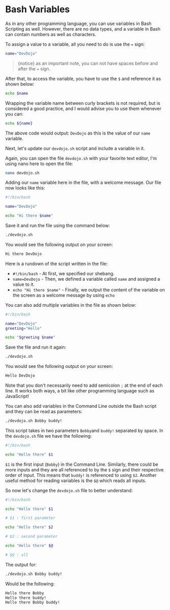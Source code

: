 # Bash Variables

As in any other programming language, you can use variables in Bash Scripting as well. However, there are no data types, and a variable in Bash can contain numbers as well as characters.

To assign a value to a variable, all you need to do is use the `=` sign:

```bash
name="DevDojo"
```

>{notice} as an important note, you can not have spaces before and after the `=` sign.

After that, to access the variable, you have to use the `$` and reference it as shown below:

```bash
echo $name
```

Wrapping the variable name between curly brackets is not required, but is considered a good practice, and I would advise you to use them whenever you can:

```bash
echo ${name}
```

The above code would output: `DevDojo` as this is the value of our `name` variable.

Next, let's update our `devdojo.sh` script and include a variable in it.

Again, you can open the file `devdojo.sh` with your favorite text editor, I'm using nano here to open the file:

```bash
nano devdojo.sh
```

Adding our `name` variable here in the file, with a welcome message. Our file now looks like this:

```bash
#!/bin/bash

name="DevDojo"

echo "Hi there $name"
```

Save it and run the file using the command below:

```bash
./devdojo.sh
```

You would see the following output on your screen:

```bash
Hi there DevDojo
```

Here is a rundown of the script written in the file:

* `#!/bin/bash` - At first, we specified our shebang.
* `name=DevDojo` - Then, we defined a variable called `name` and assigned a value to it.
* `echo "Hi there $name"` - Finally, we output the content of the variable on the screen as a welcome message by using `echo`

You can also add multiple variables in the file as shown below:

```bash
#!/bin/bash

name="DevDojo"
greeting="Hello"

echo "$greeting $name"
```

Save the file and run it again:

```bash
./devdojo.sh
```

You would see the following output on your screen:

```bash
Hello DevDojo
```
Note that you don't necessarily need to add semicolon `;` at the end of each line. It works both ways, a bit like other programming language such as JavaScript!


You can also add variables in the Command Line outside the Bash script and they can be read as parameters:

```bash
./devdojo.sh Bobby buddy!
```
This script takes in two parameters `Bobby`and `buddy!` separated by space. In the `devdojo.sh` file we have the following:

```bash
#!/bin/bash

echo "Hello there" $1

```
`$1` is the first input (`Bobby`) in the Command Line. Similarly, there could be more inputs and they are all referenced to by the `$` sign and their respective order of input. This means that `buddy!` is referenced to using `$2`. Another useful method for reading variables is the `$@` which reads all inputs.

So now let's change the `devdojo.sh` file to better understand: 

```bash
#!/bin/bash

echo "Hello there" $1

# $1 : first parameter

echo "Hello there" $2

# $2 : second parameter

echo "Hello there" $@

# $@ : all
```
The output for:

```bash
./devdojo.sh Bobby buddy!
``` 
Would be the following:

```bash
Hello there Bobby
Hello there buddy!
Hello there Bobby buddy!
```
